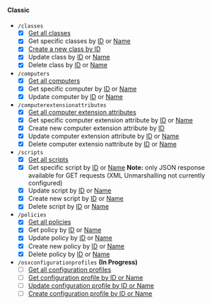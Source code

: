 #### Classic
  - `/classes`
    - [x] [Get all classes](https://developer.jamf.com/jamf-pro/reference/findclasses)
    - [x] Get specific classes by [ID](https://developer.jamf.com/jamf-pro/reference/findclassesbyid) or [Name](https://developer.jamf.com/jamf-pro/reference/findclassesbyname)
    - [x] [Create a new class by ID](https://developer.jamf.com/jamf-pro/reference/createclassbyid) 
    - [x] Update class by [ID](https://developer.jamf.com/jamf-pro/reference/updateclassbyid) or [Name](https://developer.jamf.com/jamf-pro/reference/updateclassbyname)
    - [x] Delete class by [ID](https://developer.jamf.com/jamf-pro/reference/deleteclassbyid) or [Name](https://developer.jamf.com/jamf-pro/reference/deleteclassbyname)

  - `/computers`
    - [x] [Get all computers](https://www.jamf.com/developers/apis/classic/reference/#/computers/findComputers)
    - [x] Get specific computer by [ID](https://www.jamf.com/developers/apis/classic/reference/#/computers/findComputersById) or [Name](https://www.jamf.com/developers/apis/classic/reference/#/computers/findComputersByName)
    - [x] Update computer by [ID](https://www.jamf.com/developers/apis/classic/reference/#/computers/updateComputerById) or [Name](https://www.jamf.com/developers/apis/classic/reference/#/computers/updateComputerByName)

  - `/computerextensionattributes`
    - [x] [Get all computer extension attributes](https://www.jamf.com/developers/apis/classic/reference/#/computerextensionattributes/Computerextensionattributes)
    - [x] Get specific computer extension attribute by [ID](https://www.jamf.com/developers/apis/classic/reference/#/computerextensionattributes/findComputerextensionattributeById) or [Name](https://www.jamf.com/developers/apis/classic/reference/#/computerextensionattributes/findComputerextensionattributeByName)
    - [x] Create new computer extension attribute by [ID](https://www.jamf.com/developers/apis/classic/reference/#/policies/createComputerextensionattributeById) 
    - [x] Update computer extension attribute by [ID](https://www.jamf.com/developers/apis/classic/reference/#/computerextensionattributes/updateComputerextensionattributeById) or [Name](https://www.jamf.com/developers/apis/classic/reference/#/computerextensionattributes/updateComputerextensionattributeByName)
    - [x] Delete computer extensio nattribute by [ID](https://www.jamf.com/developers/apis/classic/reference/#/computerextensionattributes/deleteComputerextensionattributeById) or [Name](https://www.jamf.com/developers/apis/classic/reference/#/computerextensionattributes/deleteComputerextensionattributeByName)

  - `/scripts`
    - [x] [Get all scripts](https://www.jamf.com/developers/apis/classic/reference/#/scripts/findScripts)
    - [x] Get specific script by [ID](https://www.jamf.com/developers/apis/classic/reference/#/scripts/findScriptsById) or [Name](https://www.jamf.com/developers/apis/classic/reference/#/scripts/findScriptsByName) **Note:** only JSON response available for GET requests (XML Unmarshalling not currently configured)
    - [x] Update script by [ID](https://www.jamf.com/developers/apis/classic/reference/#/scripts/updateScriptById) or [Name](https://www.jamf.com/developers/apis/classic/reference/#/scripts/updateScriptByName)
    - [x] Create new script by [ID](https://www.jamf.com/developers/apis/classic/reference/#/scripts/createScriptById) or [Name](https://www.jamf.com/developers/apis/classic/reference/#/scripts/createScriptByName)
    - [x] Delete script by [ID](https://www.jamf.com/developers/apis/classic/reference/#/scripts/deleteScriptById) or [Name](https://www.jamf.com/developers/apis/classic/reference/#/scripts/deleteScriptByName)

  - `/policies`
    - [x] [Get all policies](https://www.jamf.com/developers/apis/classic/reference/#/policies/findPolicies)
    - [x] Get policy by [ID](https://www.jamf.com/developers/apis/classic/reference/#/policies/findPoliciesById) or [Name](https://www.jamf.com/developers/apis/classic/reference/#/policies/findPoliciesByName)
    - [x] Update policy by [ID](https://www.jamf.com/developers/apis/classic/reference/#/policies/updatePolicyById) or [Name](https://www.jamf.com/developers/apis/classic/reference/#/policies/updatePolicyByName)
    - [x] Create new policy by [ID](https://www.jamf.com/developers/apis/classic/reference/#/policies/createPolicyById) or [Name](https://www.jamf.com/developers/apis/classic/reference/#/policies/updatePolicyByName)
    - [x] Delete policy by [ID](https://www.jamf.com/developers/apis/classic/reference/#/policies/deletePolicyById) or [Name](https://www.jamf.com/developers/apis/classic/reference/#/policies/deletePolicyByName)

  - `/osxconfigurationprofiles` **(In Progress)**
    - [ ] [Get all configuration profiles](https://www.jamf.com/developers/apis/classic/reference/#/osxconfigurationprofiles/findOsxConfigurationProfiles)
    - [ ] [Get configuration profile by ID or Name](https://www.jamf.com/developers/apis/classic/reference/#/osxconfigurationprofiles/findOsxConfigurationProfilesById)
    - [ ] [Update configuration profile by ID or Name](https://www.jamf.com/developers/apis/classic/reference/#/osxconfigurationprofiles/updateOsxConfigurationProfileById)
    - [ ] [Create configuration profile by ID or Name](https://www.jamf.com/developers/apis/classic/reference/#/osxconfigurationprofiles/createOsxConfigurationProfileById)